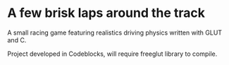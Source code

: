 # A few brisk laps around the track

A small racing game featuring realistics driving physics written with GLUT and C. 

Project developed in Codeblocks, will require freeglut library to compile.
 
